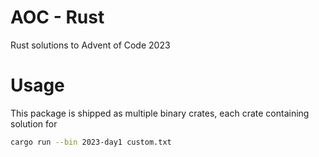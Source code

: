 # AOC - Rust

Rust solutions to Advent of Code 2023

# Usage

This package is shipped as multiple binary crates, each crate containing solution for
```sh
cargo run --bin 2023-day1 custom.txt
```
